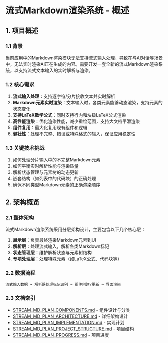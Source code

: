# 流式Markdown渲染系统 - 概述

## 1. 项目概述

### 1.1 背景
当前应用中的Markdown渲染模块无法支持流式输入处理，导致在与AI对话等场景中，无法实时渲染AI正在生成的内容。需要开发一套全新的流式Markdown渲染系统，以支持流式文本输入的实时解析与渲染。

### 1.2 核心需求
1. **流式输入处理**：支持逐字符/分片接收文本并实时解析
2. **Markdown元素实时渲染**：文本输入时，各类元素能够动态渲染，支持元素的状态变化
3. **支持LaTeX数学公式**：同时支持行内和块级LaTeX公式渲染
4. **高性能渲染**：优化渲染性能，减少重绘范围，支持大文档平滑渲染
5. **组件复用**：最大化复用现有组件和逻辑
6. **健壮性**：处理不完整、错误或特殊格式的输入，保证应用稳定性

### 1.3 关键技术挑战
1. 如何处理分片输入中的不完整Markdown元素
2. 如何平衡实时解析性能与渲染质量
3. 解析状态管理与元素树的动态更新
4. 嵌套结构（如列表中的代码块）的正确处理
5. 确保不同类型Markdown元素的正确渲染顺序

## 2. 架构概览

### 2.1 整体架构
流式Markdown渲染系统采用分层架构设计，主要包含以下几个核心层：

1. **展示层**：负责最终渲染Markdown元素到UI
2. **解析层**：处理流式输入，解析各类Markdown标记
3. **状态管理层**：维护解析状态与元素树结构
4. **专项处理层**：处理特殊元素（如LaTeX公式、代码块等）

### 2.2 数据流程

```
流式输入数据 → 解析器处理标记识别 → 组件创建/更新 → 界面渲染
```

### 2.3 文档索引

- [STREAM_MD_PLAN_COMPONENTS.md](./STREAM_MD_PLAN_COMPONENTS.md) - 组件设计与分类
- [STREAM_MD_PLAN_ARCHITECTURE.md](./STREAM_MD_PLAN_ARCHITECTURE.md) - 详细架构设计
- [STREAM_MD_PLAN_IMPLEMENTATION.md](./STREAM_MD_PLAN_IMPLEMENTATION.md) - 实现计划
- [STREAM_MD_PLAN_PROJECT_STRUCTURE.md](./STREAM_MD_PLAN_PROJECT_STRUCTURE.md) - 项目结构
- [STREAM_MD_PLAN_PROGRESS.md](./STREAM_MD_PLAN_PROGRESS.md) - 项目进度 